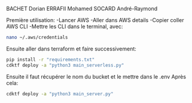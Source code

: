 BACHET Dorian
ERRAFII Mohamed
SOCARD André-Raymond

Première utilisation:
-Lancer AWS
-Aller dans AWS details
-Copier coller AWS CLI
-Mettre les CLI dans le terminal, avec:
```bash
nano ~/.aws/credentials
```

Ensuite aller dans terraform et faire successivement:
```bash
pip install -r "requirements.txt"
cdktf deploy -a "python3 main_serverless.py"
```
Ensuite il faut récupérer le nom du bucket et le mettre dans le .env
Après cela:
```bash
cdktf deploy -a "python3 main_server.py"
```